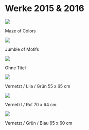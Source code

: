 # Werke 2015 & 2016

![](images/works-2015-2016/1-maze-of-colors.png)

Maze of Colors

![](images/works-2015-2016/2-jumble-of-motifs.png)

Jumble of Motifs

![](images/works-2015-2016/3.png)

Ohne Titel

![](images/works-2015-2016/4-vernetzt-lila-gruen.png)

Vernetzt / Lila / Grün 55 x 65 cm

![](images/works-2015-2016/5-vernetzt-rot.png)

Vernetzt / Rot 70 x 64 cm

![](images/works-2015-2016/6-vernetzt-gruen-blau.png)

Vernetzt / Grün / Blau 95 x 60 cm